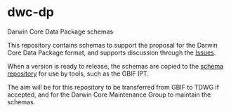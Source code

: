 # dwc-dp
Darwin Core Data Package schemas

This repository contains schemas to support the proposal for the Darwin Core Data Package format, and supports discussion through the [Issues](https://github.com/gbif/dwc-dp/issues).

When a version is ready to release, the schemas are copied to the [schema repository](https://rs.gbif.org/sandbox/experimental/data-packages/) for use by tools, such as the GBIF IPT.

The aim will be for this repository to be transferred from GBIF to TDWG if accepted, and for the Darwin Core Maintenance Group to maintain the schemas.



  
